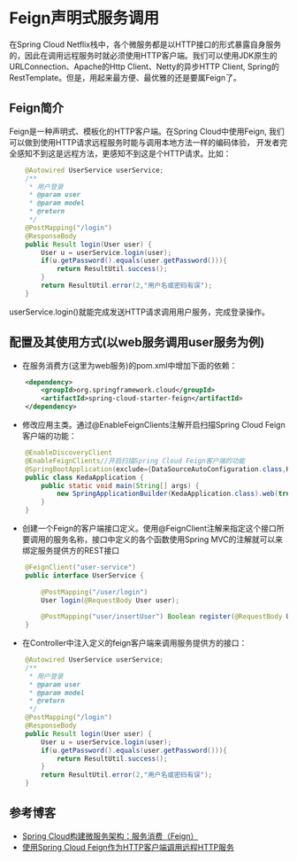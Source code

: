 # Feign声明式服务调用
在Spring Cloud Netflix栈中，各个微服务都是以HTTP接口的形式暴露自身服务的，因此在调用远程服务时就必须使用HTTP客户端。我们可以使用JDK原生的
URLConnection、Apache的Http Client、Netty的异步HTTP Client, Spring的RestTemplate。但是，用起来最方便、最优雅的还是要属Feign了。
## Feign简介
Feign是一种声明式、模板化的HTTP客户端。在Spring Cloud中使用Feign, 我们可以做到使用HTTP请求远程服务时能与调用本地方法一样的编码体验，
开发者完全感知不到这是远程方法，更感知不到这是个HTTP请求。比如：
````java
    @Autowired UserService userService;
    /**
     * 用户登录
     * @param user
     * @param model
     * @return
     */
    @PostMapping("/login")
    @ResponseBody
    public Result login(User user) {
        User u = userService.login(user);
        if(u.getPassword().equals(user.getPassword())){
            return ResultUtil.success();
        }
        return ResultUtil.error(2,"用户名或密码有误");
    }
````
userService.login()就能完成发送HTTP请求调用用户服务，完成登录操作。

## 配置及其使用方式(以web服务调用user服务为例)
- 在服务消费方(这里为web服务)的pom.xml中增加下面的依赖：
````xml
    <dependency>
        <groupId>org.springframework.cloud</groupId>
        <artifactId>spring-cloud-starter-feign</artifactId>
    </dependency>
````
- 修改应用主类。通过@EnableFeignClients注解开启扫描Spring Cloud Feign客户端的功能：
````java
    @EnableDiscoveryClient
    @EnableFeignClients//开启扫描Spring Cloud Feign客户端的功能
    @SpringBootApplication(exclude={DataSourceAutoConfiguration.class,HibernateJpaAutoConfiguration.class})
    public class KedaApplication {
    	public static void main(String[] args) {
    		new SpringApplicationBuilder(KedaApplication.class).web(true).run(args);
    	}
    }
````
- 创建一个Feign的客户端接口定义。使用@FeignClient注解来指定这个接口所要调用的服务名称，接口中定义的各个函数使用Spring MVC的注解就可以来绑定服务提供方的REST接口
````java
    @FeignClient("user-service")
    public interface UserService {
    
        @PostMapping("/user/login")
        User login(@RequestBody User user);
    
        @PostMapping("user/insertUser") Boolean register(@RequestBody User user);
    }
````
- 在Controller中注入定义的feign客户端来调用服务提供方的接口：
````java
    @Autowired UserService userService;
    /**
     * 用户登录
     * @param user
     * @param model
     * @return
     */
    @PostMapping("/login")
    @ResponseBody
    public Result login(User user) {
        User u = userService.login(user);
        if(u.getPassword().equals(user.getPassword())){
            return ResultUtil.success();
        }
        return ResultUtil.error(2,"用户名或密码有误");
    }
````

## 参考博客
* [Spring Cloud构建微服务架构：服务消费（Feign）](http://blog.didispace.com/spring-cloud-starter-dalston-2-3/)
* [使用Spring Cloud Feign作为HTTP客户端调用远程HTTP服务](http://blog.csdn.net/neosmith/article/details/52449921)
